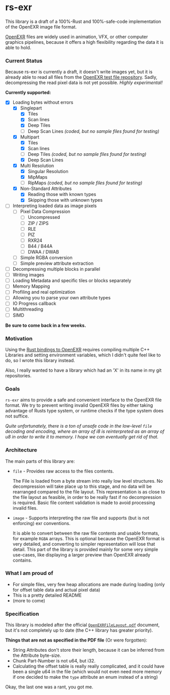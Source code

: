 # rs-exr

This library is a draft of a 100%-Rust and 100%-safe-code 
implementation of the OpenEXR image file format.

[OpenEXR](http://www.openexr.com/) 
files are widely used in animation, VFX, or 
other computer graphics pipelines, because it offers
a high flexibility regarding the data it is able to hold. 


### Current Status

Because rs-exr is currently a draft, it doesn't write images yet,
but it is already able to read all files from the
[OpenEXR test file repository](https://github.com/openexr/openexr-images/tree/master/TestImages).
Sadly, decompressing the read pixel data is not yet possible.
_Highly experimental!_

__Currently supported:__

- [x] Loading bytes without errors
    - [x] Singlepart
        - [x] Tiles
        - [x] Scan lines
        - [x] Deep Tiles
        - [ ] Deep Scan Lines _(coded, but no sample files found for testing)_
    - [x] Multipart
        - [x] Tiles
        - [x] Scan lines
        - [ ] Deep Tiles _(coded, but no sample files found for testing)_
        - [x] Deep Scan Lines         
    - [x] Multi Resolution
        - [x] Singular Resolution
        - [x] MipMaps
        - [ ] RipMaps _(coded, but no sample files found for testing)_
    - [x] Non-Standard Attributes
        - [x] Reading those with known types
        - [x] Skipping those with unknown types
    
- [ ] Interpreting loaded data as image pixels
    - [ ] Pixel Data Compression
        - [ ] Uncompressed
        - [ ] ZIP / ZIPS
        - [ ] RLE
        - [ ] PIZ
        - [ ] RXR24
        - [ ] B44 / B44A
        - [ ] DWAA / DWAB
    - [ ] Simple RGBA conversion
    - [ ] Simple preview attribute extraction
    
- [ ] Decompressing multiple blocks in parallel
- [ ] Writing images
- [ ] Loading Metadata and specific tiles or blocks separately
- [ ] Memory Mapping
- [ ] Profiling and real optimization
- [ ] Allowing you to parse your own attribute types
- [ ] IO Progress callback
- [ ] Multithreading
- [ ] SIMD

__Be sure to come back in a few weeks.__

### Motivation

Using the [Rust bindings to OpenEXR](https://github.com/cessen/openexr-rs) 
requires compiling multiple C++ Libraries 
and setting environment variables, 
which I didn't quite feel like to do, 
so I wrote this library instead.

Also, I really wanted to have a library 
which had an 'X' in its name in my git repositories.

### Goals

`rs-exr` aims to provide a safe and convenient 
interface to the OpenEXR file format.
We try to prevent writing invalid OpenEXR files by
either taking advantage of Rusts type system, 
or runtime checks if the type system does not suffice.

_Quite unfortunately, there is a ton of unsafe code in the low-level `file` 
decoding and encoding, where an array of i8 is reinterpreted as an array
of u8 in order to write it to memory. I hope we can eventually get rid of that._

### Architecture

The main parts of this library are:

-   `file` - Provides raw access to the files contents.

    The File is loaded from a byte stream into really
    low level structures. No decompression will take place up to this stage,
    and no data will be rearranged compared to the file layout.
    This representation is as close to the file layout as feasible,
    in order to be really fast if no decompression is required.
    Basic file content validation is made to avoid processing invalid files.
    
    
-   `image` - Supports interpreting the raw file 
    and supports (but is not enforcing) exr conventions.
 
    It is able to convert between the raw file contents
    and usable formats, for example `RGBA` arrays. This is optional
    because the OpenEXR format is very detailed, and converting to
    simpler representation will lose that detail. This part of the 
    library is provided mainly for some very simple use-cases, like
    displaying a larger preview than OpenEXR already contains.

### What I am proud of

-   For simple files, very few heap allocations are made during loading
    (only for offset table data and actual pixel data)
-   This is a pretty detailed README
-   (more to come)

### Specification

This library is modeled after the 
official [`OpenEXRFileLayout.pdf`](http://www.openexr.com/documentation.html)
document, but it's not completely up to date
(the C++ library has greater priority).

__Things that are not as specified in the PDF file__ (Or were forgotten):

-   String Attributes don't store their length,
    because it can be inferred from the Attribute byte-size.
-   Chunk Part-Number is not u64, but i32.
-   Calculating the offset table is really really complicated,
    and it could have been a single u64 in the file
    (which would not even need more memory if one decided to make
    the `type` attribute an enum instead of a string)
    
Okay, the last one was a rant, you got me.
